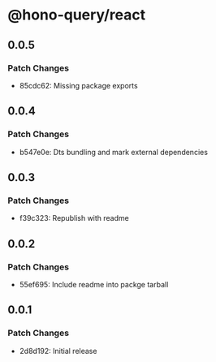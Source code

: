 # @hono-query/react

## 0.0.5

### Patch Changes

- 85cdc62: Missing package exports

## 0.0.4

### Patch Changes

- b547e0e: Dts bundling and mark external dependencies

## 0.0.3

### Patch Changes

- f39c323: Republish with readme

## 0.0.2

### Patch Changes

- 55ef695: Include readme into packge tarball

## 0.0.1

### Patch Changes

- 2d8d192: Initial release
